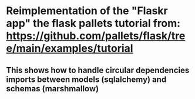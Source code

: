 # Reimplementation of the "Flaskr app" the flask pallets tutorial from: https://github.com/pallets/flask/tree/main/examples/tutorial

## This shows how to handle circular dependencies imports between models (sqlalchemy) and schemas (marshmallow)
